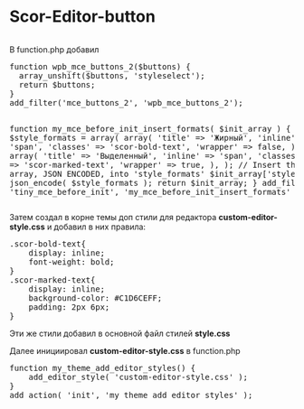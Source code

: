 # Scor-Editor-button
<img src="http://dl3.joxi.net/drive/2019/02/23/0026/3320/1727736/36/a3c818f2a0.png" alt="">
<br>
<p>В function.php добавил</p>
<pre>
function wpb_mce_buttons_2($buttons) {
  array_unshift($buttons, 'styleselect');
  return $buttons;
}
add_filter('mce_buttons_2', 'wpb_mce_buttons_2');

function my_mce_before_init_insert_formats( $init_array ) {
    $style_formats = array(
        array(
            'title' => 'Жирный',
            'inline' => 'span',
            'classes' => 'scor-bold-text',
            'wrapper' => false,
        ),
        array(
            'title' => 'Выделенный',
            'inline' => 'span',
            'classes' => 'scor-marked-text',
            'wrapper' => true,
        ),
    );
    // Insert the array, JSON ENCODED, into 'style_formats'
    $init_array['style_formats'] = json_encode( $style_formats );
    return $init_array;
}
add_filter( 'tiny_mce_before_init', 'my_mce_before_init_insert_formats' );
</pre>

<p>Затем создал в корне темы доп стили для редактора <strong>custom-editor-style.css</strong> и добавил в них правила:</p>
<pre>
.scor-bold-text{
	display: inline;
	font-weight: bold;
}
.scor-marked-text{
	display: inline;
	background-color: #C1D6CEFF;
	padding: 2px 6px;
}
</pre>
<p>Эти же стили добавил в основной файл стилей <strong>style.css</strong></p>
<p>Далее инициировал <strong>custom-editor-style.css</strong> в function.php</p>
<pre>
function my_theme_add_editor_styles() {
    add_editor_style( 'custom-editor-style.css' );
}
add_action( 'init', 'my_theme_add_editor_styles' );
</pre>


